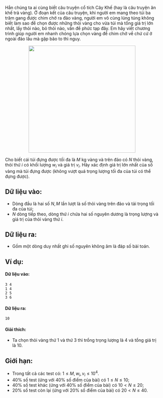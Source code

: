 Hẳn chúng ta ai cùng biết câu truyện cổ tích Cây Khế (hay là câu truyện ăn khế trả vàng). Ở đoạn kết của câu truyện, khi người em mang theo túi ba trăm gang được chim chở ra đảo vàng, người em vô cùng lúng túng không biết làm sao để chọn được những thỏi vàng cho vừa túi mà tổng giá trị lớn nhất, lấy thỏi nào, bỏ thỏi nào, vấn đề phức tạp đây. Em hãy viết chương trình giúp người em nhanh chóng lựa chọn vàng để chim chở về chứ cứ ở ngoài đảo lâu mà gặp bão to thì nguy.
<center><img src="/images/problems/563/CAYKHE.jpg" width="350px" /></center>

Cho biết cái túi đựng được tối đa là $M$ kg vàng và trên đảo có $N$ thỏi vàng, thỏi thứ $i$ có khối lượng $w_i$ và giá trị $v_i$. Hãy xác định giá trị lớn nhất của số vàng mà túi đựng được (không vượt quá trọng lượng tối đa của túi có thể đựng được).

## Dữ liệu vào:
- Dòng đầu là hai số $N, M$ lần lượt là số thỏi vàng trên đảo và tải trọng tối đa của túi;
- $N$ dòng tiếp theo, dòng thứ $i$ chứa hai số nguyên dương là trọng lượng và giá trị của thỏi vàng thứ $i$.

## Dữ liệu ra:
- Gồm một dòng duy nhất ghi số nguyên không âm là đáp số bài toán.

## Ví dụ:
#### Dữ liệu vào:
```
3 4
1 4
2 5
3 6
```

#### Dữ liệu ra:
```
10
```

#### Giải thích:
- Ta chọn thỏi vàng thứ $1$ và thứ $3$ thì trổng trọng lượng là $4$ và tổng giá trị là $10$.

## Giới hạn:
- Trong tất cả các test có: $1 ≤ M, w_i, v_i ≤ 10^4$.
- $40\%$ số test (ứng với $40\%$ số điểm của bài) có $1 ≤ N ≤ 10$;
- $40\%$ số test khác (ứng với $40\%$ số điểm của bài) có $10 < N ≤ 20$;
- $20\%$ số test còn lại (ứng với $20\%$ số điểm của bài) có $20 < N ≤ 40$.
